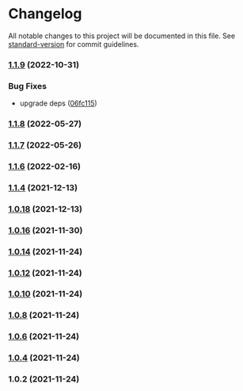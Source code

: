 # Changelog

All notable changes to this project will be documented in this file. See [standard-version](https://github.com/conventional-changelog/standard-version) for commit guidelines.

### [1.1.9](https://github.com/Koatty/koatty_proto/compare/v1.1.8...v1.1.9) (2022-10-31)


### Bug Fixes

* upgrade deps ([06fc115](https://github.com/Koatty/koatty_proto/commit/06fc1157b4bc2014a49a240626a7280b808d2acd))

### [1.1.8](https://github.com/Koatty/koatty_proto/compare/v1.1.7...v1.1.8) (2022-05-27)

### [1.1.7](https://github.com/Koatty/koatty_proto/compare/v1.1.6...v1.1.7) (2022-05-26)

### [1.1.6](https://github.com/Koatty/koatty_proto/compare/v1.1.4...v1.1.6) (2022-02-16)

### [1.1.4](https://github.com/Koatty/koatty_proto/compare/v1.0.18...v1.1.4) (2021-12-13)

### [1.0.18](https://github.com/Koatty/koatty_proto/compare/v1.0.16...v1.0.18) (2021-12-13)

### [1.0.16](https://github.com/Koatty/koatty_proto/compare/v1.0.14...v1.0.16) (2021-11-30)

### [1.0.14](https://github.com/Koatty/koatty_proto/compare/v1.0.12...v1.0.14) (2021-11-24)

### [1.0.12](https://github.com/Koatty/koatty_proto/compare/v1.0.10...v1.0.12) (2021-11-24)

### [1.0.10](https://github.com/Koatty/koatty_proto/compare/v1.0.8...v1.0.10) (2021-11-24)

### [1.0.8](https://github.com/Koatty/koatty_proto/compare/v1.0.6...v1.0.8) (2021-11-24)

### [1.0.6](https://github.com/Koatty/koatty_proto/compare/v1.0.4...v1.0.6) (2021-11-24)

### [1.0.4](https://github.com/Koatty/koatty_proto/compare/v1.0.2...v1.0.4) (2021-11-24)

### 1.0.2 (2021-11-24)
